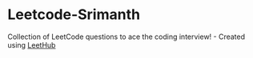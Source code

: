 # Leetcode-Srimanth
Collection of LeetCode questions to ace the coding interview! - Created using [LeetHub](https://github.com/QasimWani/LeetHub)

